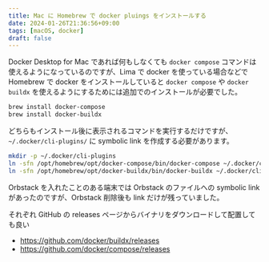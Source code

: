 ```yaml
---
title: Mac に Homebrew で docker pluings をインストールする
date: 2024-01-26T21:36:56+09:00
tags: [macOS, docker]
draft: false
---
```


Docker Desktop for Mac であれば何もしなくても `docker compose` コマンドは使えるようになっているのですが、Lima で docker を使っている場合などで Homebrew で docker をインストールしていると `docker compose` や `docker buildx` を使えるようにするためには追加でのインストールが必要でした。

```bash
brew install docker-compose
brew install docker-buildx
```

どちらもインストール後に表示されるコマンドを実行するだけですが、`~/.docker/cli-plugins/` に symbolic link を作成する必要があります。

```bash
mkdir -p ~/.docker/cli-plugins
ln -sfn /opt/homebrew/opt/docker-compose/bin/docker-compose ~/.docker/cli-plugins/docker-compose
ln -sfn /opt/homebrew/opt/docker-buildx/bin/docker-buildx ~/.docker/cli-plugins/docker-buildx
```

Orbstack を入れたことのある端末では Orbstack のファイルへの symbolic link があったのですが、Orbstack 削除後も link だけが残っていました。

それぞれ GitHub の releases ページからバイナリをダウンロードして配置しても良い

- https://github.com/docker/buildx/releases
- https://github.com/docker/compose/releases
